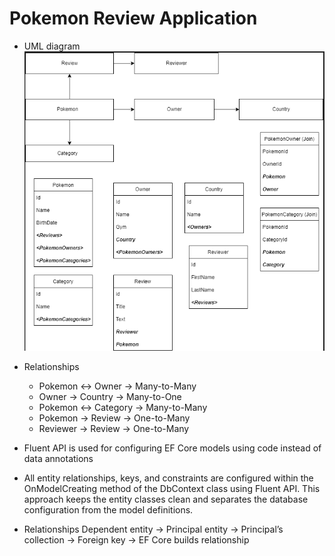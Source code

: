 <h1>Pokemon Review Application</h1>

- UML diagram
 ![UML Diagram](https://github.com/PaiAnuradha/PokemonReviewApp/blob/master/PokemonReview/UMLDiagram.PNG)


- Relationships
  - Pokemon ↔ Owner → Many-to-Many
  - Owner → Country → Many-to-One
  - Pokemon ↔ Category → Many-to-Many
  - Pokemon → Review → One-to-Many
  - Reviewer → Review → One-to-Many

- Fluent API is used for configuring EF Core models using code instead of data annotations
- All entity relationships, keys, and constraints are configured within the OnModelCreating method of the DbContext class using Fluent API. This approach keeps the entity classes clean and separates the database configuration from the model definitions.
    
- Relationships 
  Dependent entity    → Principal entity    → Principal’s collection    → Foreign key    → EF Core builds relationship
